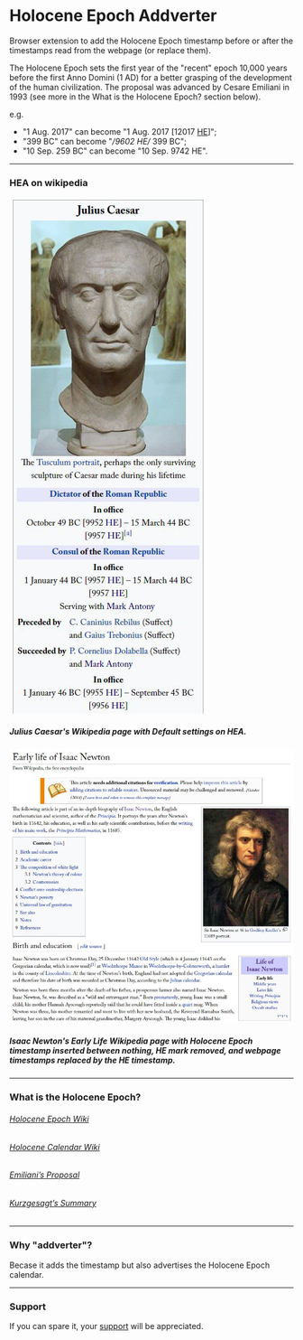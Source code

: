 # Holocene Epoch Addverter
Browser extension to add the Holocene Epoch timestamp before or after the timestamps read from the webpage (or replace them).

The Holocene Epoch sets the first year of the "recent" epoch 10,000 years before the first Anno Domini (1 AD) for a better grasping of the development of the human civilization. The proposal was advanced by Cesare Emiliani in 1993 (see more in the What is the Holocene Epoch? section below).

e.g.
- "1 Aug. 2017" can become "1 Aug. 2017 [12017 [HE](https://en.wikipedia.org/wiki/Holocene_calendar)]";
- "399 BC" can become "<i>/9602 HE/</i> 399 BC";
- "10 Sep. 259 BC" can become "10 Sep. 9742 HE".

---

### HEA on wikipedia

![Caesar](/readme-source/caesar.jpg)
##### Julius Caesar's Wikipedia page with Default settings on HEA.


![Newton](/readme-source/newton.jpg)
##### Isaac Newton's Early Life Wikipedia page with Holocene Epoch timestamp inserted between *nothing*, HE mark *removed*, and webpage timestamps *replaced* by the HE timestamp.

---

### What is the Holocene Epoch?
###### [Holocene Epoch Wiki](https://en.wikipedia.org/wiki/Holocene)
###### [Holocene Calendar Wiki](https://en.wikipedia.org/wiki/Holocene_calendar)
###### [Emiliani’s Proposal](HEA-Chrome/emiliani/emilianisproposal.pdf)
###### [Kurzgesagt’s Summary](https://www.youtube.com/watch?v=czgOWmtGVGs)

---

### Why "addverter"?
Becase it adds the timestamp but also advertises the Holocene Epoch calendar.

---

### Support
If you can spare it, your [support](https://www.paypal.me/caveljan) will be appreciated.
